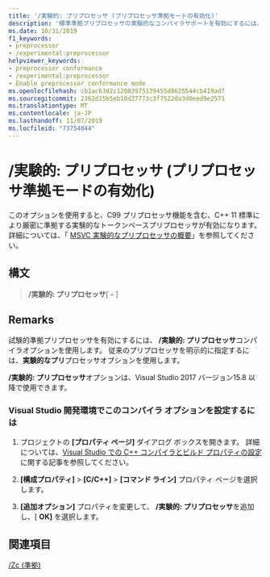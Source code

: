 ```yaml
---
title: '/実験的: プリプロセッサ (プリプロセッサ準拠モードの有効化)'
description: '標準準拠プリプロセッサの実験的なコンパイラサポートを有効にするには、/実験的: プリプロセッサコンパイラオプションを使用します。'
ms.date: 10/31/2019
f1_keywords:
- preprocessor
- /experimental:preprocessor
helpviewer_keywords:
- preprocessor conformance
- /experimental:preprocessor
- Enable preprocessor conformance mode
ms.openlocfilehash: cb1ac63d2c12083975139455d8625544cb419adf
ms.sourcegitcommit: 2362d15b5eb18d27773c3f7522da3d0eed9e2571
ms.translationtype: MT
ms.contentlocale: ja-JP
ms.lasthandoff: 11/07/2019
ms.locfileid: "73754044"
---
```

# <a name="experimentalpreprocessor-enable-preprocessor-conformance-mode"></a>/実験的: プリプロセッサ (プリプロセッサ準拠モードの有効化)

このオプションを使用すると、C99 プリプロセッサ機能を含む、C++ 11 標準により厳密に準拠する実験的なトークンベースプリプロセッサが有効になります。 詳細については、「 [MSVC 実験的なプリプロセッサの概要](../../preprocessor/preprocessor-experimental-overview.md)」を参照してください。

## <a name="syntax"></a>構文

> **/実験的: プリプロセッサ**[ **-** ]

## <a name="remarks"></a>Remarks

試験的準拠プリプロセッサを有効にするには、 **/実験的: プリプロセッサ**コンパイラオプションを使用します。 従来のプリプロセッサを明示的に指定するには、**実験的なプリ**プロセッサオプションを使用します。

**/実験的: プリプロセッサ**オプションは、Visual Studio 2017 バージョン15.8 以降で使用できます。

### <a name="to-set-this-compiler-option-in-the-visual-studio-development-environment"></a>Visual Studio 開発環境でこのコンパイラ オプションを設定するには

1. プロジェクトの **[プロパティ ページ]** ダイアログ ボックスを開きます。 詳細については、[Visual Studio での C++ コンパイラとビルド プロパティの設定](../working-with-project-properties.md)に関する記事を参照してください。

1. **[構成プロパティ]**  >  **[C/C++]**  >  **[コマンド ライン]** プロパティ ページを選択します。

1. **[追加オプション]** プロパティを変更して、 **/実験的: プリプロセッサ**を追加し、[ **OK]** を選択します。

## <a name="see-also"></a>関連項目

[/Zc (準拠)](zc-conformance.md)
